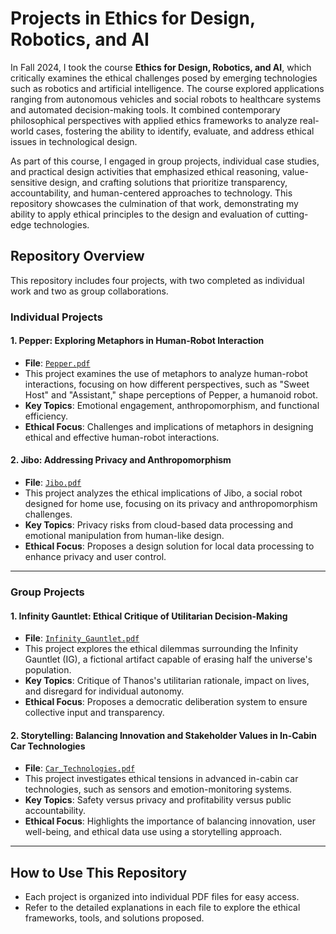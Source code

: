# Projects in Ethics for Design, Robotics, and AI

In Fall 2024, I took the course **Ethics for Design, Robotics, and AI**, which critically examines the ethical challenges posed by emerging technologies such as robotics and artificial intelligence. The course explored applications ranging from autonomous vehicles and social robots to healthcare systems and automated decision-making tools. It combined contemporary philosophical perspectives with applied ethics frameworks to analyze real-world cases, fostering the ability to identify, evaluate, and address ethical issues in technological design.

As part of this course, I engaged in group projects, individual case studies, and practical design activities that emphasized ethical reasoning, value-sensitive design, and crafting solutions that prioritize transparency, accountability, and human-centered approaches to technology. This repository showcases the culmination of that work, demonstrating my ability to apply ethical principles to the design and evaluation of cutting-edge technologies.

## Repository Overview
This repository includes four projects, with two completed as individual work and two as group collaborations.

### **Individual Projects**

#### 1. **Pepper: Exploring Metaphors in Human-Robot Interaction**
- **File**: [`Pepper.pdf`](./Pepper.pdf)  
- This project examines the use of metaphors to analyze human-robot interactions, focusing on how different perspectives, such as "Sweet Host" and "Assistant," shape perceptions of Pepper, a humanoid robot.  
- **Key Topics**: Emotional engagement, anthropomorphism, and functional efficiency.  
- **Ethical Focus**: Challenges and implications of metaphors in designing ethical and effective human-robot interactions.  

#### 2. **Jibo: Addressing Privacy and Anthropomorphism**
- **File**: [`Jibo.pdf`](./Jibo.pdf)  
- This project analyzes the ethical implications of Jibo, a social robot designed for home use, focusing on its privacy and anthropomorphism challenges.  
- **Key Topics**: Privacy risks from cloud-based data processing and emotional manipulation from human-like design.  
- **Ethical Focus**: Proposes a design solution for local data processing to enhance privacy and user control.  

---

### **Group Projects**

#### 1. **Infinity Gauntlet: Ethical Critique of Utilitarian Decision-Making**
- **File**: [`Infinity_Gauntlet.pdf`](./Infinity_Gauntlet.pdf)  
- This project explores the ethical dilemmas surrounding the Infinity Gauntlet (IG), a fictional artifact capable of erasing half the universe's population.  
- **Key Topics**: Critique of Thanos's utilitarian rationale, impact on lives, and disregard for individual autonomy.  
- **Ethical Focus**: Proposes a democratic deliberation system to ensure collective input and transparency.  

#### 2. **Storytelling: Balancing Innovation and Stakeholder Values in In-Cabin Car Technologies**
- **File**: [`Car_Technologies.pdf`](./Car_Technologies.pdf)  
- This project investigates ethical tensions in advanced in-cabin car technologies, such as sensors and emotion-monitoring systems.  
- **Key Topics**: Safety versus privacy and profitability versus public accountability.  
- **Ethical Focus**: Highlights the importance of balancing innovation, user well-being, and ethical data use using a storytelling approach.  

---

## How to Use This Repository
- Each project is organized into individual PDF files for easy access.  
- Refer to the detailed explanations in each file to explore the ethical frameworks, tools, and solutions proposed.

